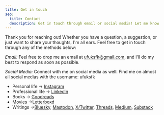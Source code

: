 ```yaml
---
title: Get in touch
seo:
  title: Contact
  description: Get in touch through email or social media! Let me know how I can help.
---
```


Thank you for reaching out! Whether you have a question, a suggestion, or just want to share your thoughts, I'm all ears. Feel free to get in touch through any of the methods below:

_Email:_
Feel free to drop me an email at [ufuksfk@gmail.com](mailto:ufuksfk@gmail.com), and I'll do my best to respond as soon as possible.

_Social Media:_
Connect with me on social media as well. Find me on almost all social medias with the username: ufuksfk

- Personal life -> [Instagram](https://www.instagram.com/ufuksfk/)
- Professional life -> [Linkedin](https://linkedin.com/in/ufuksfk)
- Books -> [Goodreads](https://goodreads.com/ufuksfk)
- Movies ->[Letterboxd](https://letterboxd.com/ufuksfk/)
- Writings ->[Bluesky](https://bsky.app/profile/ufuksfk.bsky.social), [Mastodon](https://mastodon.social/@ufuksfk), [X/Twitter](https://x.com/ufuksfk), [Threads](https://www.threads.com/@ufuksfk), [Medium](https://medium.com/@ufuksfk), [Substack](https://substack.com/@ufuksfk)
